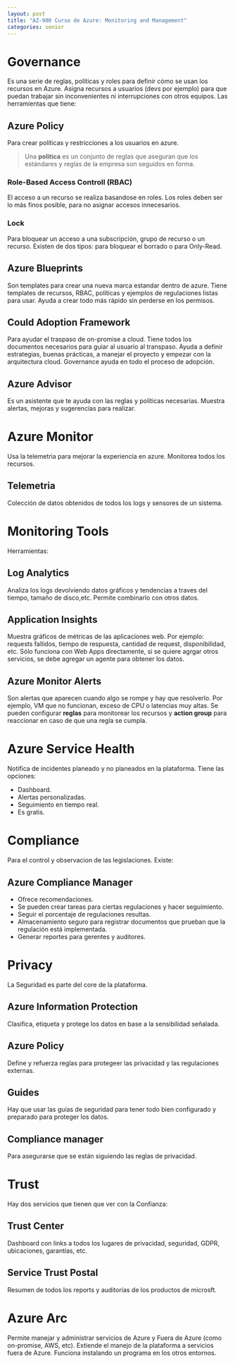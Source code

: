 ```yaml
---
layout: post
title: "AZ-900 Curso de Azure: Monitoring and Management"
categories: senior
---
```


<!--more-->

# Governance

Es una serie de reglas, políticas y roles para definir cómo se usan los recursos en Azure. Asigna recursos a usuarios (devs por ejemplo) para que puedan trabajar sin inconvenientes ni interrupciones con otros equipos.
Las herramientas que tiene:

## Azure Policy

Para crear políticas y restricciones a los usuarios en azure.

> Una **politica** es un conjunto de reglas que aseguran que los estándares y reglas de la empresa son seguidos en forma.

### Role-Based Access Controll (RBAC)

El acceso a un recurso se realiza basandose en roles. Los roles deben ser lo más finos posible, para no asignar accesos innecesarios.

### Lock

Para bloquear un acceso a una subscripción, grupo de recurso o un recurso. Existen de dos tipos: para bloquear el borrado o para Only-Read.

## Azure Blueprints

Son templates para crear una nueva marca estandar dentro de azure. Tiene templates de recursos, RBAC, políticas y ejemplos de regulaciones listas para usar. Ayuda a crear todo más rápido sin perderse en los permisos.

## Could Adoption Framework

Para ayudar el traspaso de on-promise a cloud. Tiene todos los documentos necesarios para guiar al usuario al transpaso. Ayuda a definir estrategias, buenas prácticas, a manejar el proyecto y empezar con la arquitectura cloud. Governance ayuda en todo el proceso de adopción.

## Azure Advisor

Es un asistente que te ayuda con las reglas y políticas necesarias. Muestra alertas, mejoras y sugerencias para realizar.

# Azure Monitor

Usa la telemetria para mejorar la experiencia en azure. Monitorea todos los recursos.

## Telemetria

Colección de datos obtenidos de todos los logs y sensores de un sistema.

# Monitoring Tools

Herramientas:

## Log Analytics

Analiza los logs devolviendo datos gráficos y tendencias a traves del tiempo, tamaño de disco,etc. Permite combinarlo con otros datos.

## Application Insights

Muestra gráficos de métricas de las aplicaciones web. Por ejemplo: requests fallidos, tiempo de respuesta, cantidad de request, disponibilidad, etc. Sólo funciona con Web Apps directamente, si se quiere agrgar otros servicios, se debe agregar un agente para obtener los datos.

## Azure Monitor Alerts

Son alertas que aparecen cuando algo se rompe y hay que resolverlo. Por ejemplo, VM que no funcionan, exceso de CPU o latencias muy altas. Se pueden configurar **reglas** para monitorear los recursos y **action group** para reaccionar en caso de que una regla se cumpla.

# Azure Service Health

Notifica de incidentes planeado y no planeados en la plataforma. Tiene las opciones:

- Dashboard.
- Alertas personalizadas.
- Seguimiento en tiempo real.
- Es gratis.

# Compliance

Para el control y observacion de las legislaciones. Existe:

## Azure Compliance Manager

- Ofrece recomendaciones.
- Se pueden crear tareas para ciertas regulaciones y hacer seguimiento.
- Seguir el porcentaje de regulaciones resultas.
- Almacenamiento seguro para registrar documentos que prueban que la regulación está implementada.
- Generar reportes para gerentes y auditores.

# Privacy

La Seguridad es parte del core de la plataforma.

## Azure Information Protection

Clasifica, etiqueta y protege los datos en base a la sensibilidad señalada.

## Azure Policy

Define y refuerza reglas para protegeer las privacidad y las regulaciones externas.

## Guides

Hay que usar las guías de seguridad para tener todo bien configurado y preparado para proteger los datos.

## Compliance manager

Para asegurarse que se están siguiendo las reglas de privacidad.

# Trust

Hay dos servicios que tienen que ver con la Confianza:

## Trust Center

Dashboard con links a todos los lugares de privacidad, seguridad, GDPR, ubicaciones, garantías, etc.

## Service Trust Postal

Resumen de todos los reports y auditorías de los productos de microsft.

# Azure Arc

Permite manejar y administrar servicios de Azure y Fuera de Azure (como on-promise, AWS, etc).
Extiende el manejo de la plataforma a servicios fuera de Azure. Funciona instalando un programa en los otros entornos.
